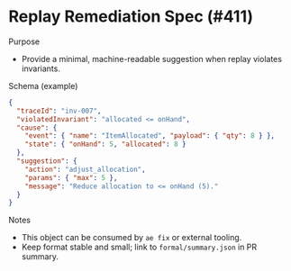 # Replay Remediation Spec (#411)

Purpose
- Provide a minimal, machine-readable suggestion when replay violates invariants.

Schema (example)
```json
{
  "traceId": "inv-007",
  "violatedInvariant": "allocated <= onHand",
  "cause": {
    "event": { "name": "ItemAllocated", "payload": { "qty": 8 } },
    "state": { "onHand": 5, "allocated": 8 }
  },
  "suggestion": {
    "action": "adjust_allocation",
    "params": { "max": 5 },
    "message": "Reduce allocation to <= onHand (5)."
  }
}
```

Notes
- This object can be consumed by `ae fix` or external tooling.
- Keep format stable and small; link to `formal/summary.json` in PR summary.
